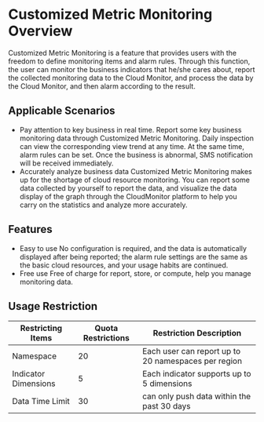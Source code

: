 # Customized Metric Monitoring Overview
Customized Metric Monitoring is a feature that provides users with the freedom to define monitoring items and alarm rules. Through this function, the user can monitor the business indicators that he/she cares about, report the collected monitoring data to the Cloud Monitor, and process the data by the Cloud Monitor, and then alarm according to the result.
## Applicable Scenarios
- Pay attention to key business in real time.  Report some key business monitoring data through Customized Metric Monitoring. Daily inspection can view the corresponding view trend at any time. At the same time, alarm rules can be set. Once the business is abnormal, SMS notification will be received immediately.
- Accurately analyze business data  Customized Metric Monitoring makes up for the shortage of cloud resource monitoring. You can report some data collected by yourself to report the data, and visualize the data display of the graph through the CloudMonitor platform to help you carry on the statistics and analyze more accurately.

## Features
- Easy to use  No configuration is required, and the data is automatically displayed after being reported; the alarm rule settings are the same as the basic cloud resources, and your usage habits are continued.
- Free use  Free of charge for report, store, or compute, help you manage monitoring data.

## Usage Restriction
Restricting Items|Quota Restrictions|Restriction Description
--|--|--
Namespace|20|Each user can report up to 20 namespaces per region
Indicator Dimensions|5|Each indicator supports up to 5 dimensions
Data Time Limit | 30| can only push data within the past 30 days
